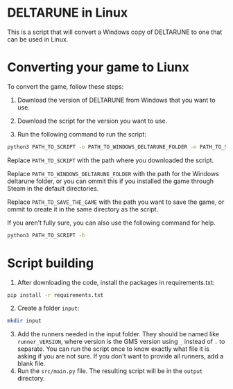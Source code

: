 # DELTARUNE in Linux

This is a script that will convert a Windows copy of DELTARUNE to one that can be used in Linux.

# Converting your game to Liunx

To convert the game, follow these steps:

1. Download the version of DELTARUNE from Windows that you want to use.

2. Download the script for the version you want to use.

3. Run the following command to run the script:
```bash
python3 PATH_TO_SCRIPT -o PATH_TO_WINDOWS_DELTARUNE_FOLDER -n PATH_TO_SAVE_THE_GAME
```

Replace `PATH_TO_SCRIPT` with the path where you downloaded the script.

Replace `PATH_TO_WINDOWS_DELTARUNE_FOLDER` with the path for the Windows deltarune folder, or you can ommit this if you installed the game through Steam in the default directories.

Replace `PATH_TO_SAVE_THE_GAME` with the path you want to save the game, or ommit to create it in the same directory as the script.

If you aren't fully sure, you can also use the following command for help.
```bash
python3 PATH_TO_SCRIPT -h
```

# Script building

1. After downloading the code, install the packages in requirements.txt:
```bash
pip install -r requirements.txt
```
2. Create a folder `input`:
```bash
mkdir input
```
3. Add the runners needed in the input folder. They should be named like `runner_VERSION`, where version is the GMS version using `_` instead of `.` to separate. You can run the script once to know exactly what file it is asking if you are not sure. If you don't want to provide all runners, add a blank file.
4. Run the `src/main.py` file. The resulting script will be in the `output` directory.